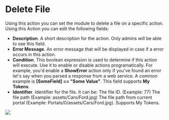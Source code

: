 # Delete File

Using this action you can set the module to delete a file on a specific action. Using this Action you can edit the following fields:

* **Description**. A short description for the action. Only admins will be able to see this field.
* **Error Message**. An error message that will be displayed in case if a error occurs in this action.
* **Condition**. This boolean expression is used to determine if this action will execute. Use it to enable or disable actions programatically. For example, you'd enable a **ShowError** action only if you've found an error let's say when you parsed a response from a web service. A common example is **\[SomeField\] == "Some Value"**. This field supports **My Tokens**. 
* **Identifier**. Identifier for the file. It can be: The file ID. \(Example: 77\) The file path \(Example: assets/Cars/Ford.jpg\) The file path from current portal \(Example: Portals/0/assets/Cars/Ford.jpg\). Supports My Tokens.

![](http://static.dnnsharp.com/documentation/delete_file.png)


